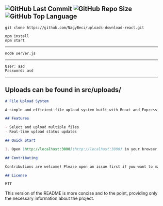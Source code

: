 ![GitHub Last Commit](https://img.shields.io/github/last-commit/NagyBeci/uploads-download-react)
![GitHub Repo Size](https://img.shields.io/github/repo-size/NagyBeci/uploads-download-react)
![GitHub Top Language](https://img.shields.io/github/languages/top/NagyBeci/uploads-download-react)
---
```
git clone https://github.com/NagyBeci/uploads-download-react.git
```

```
npm install
npm start
```
---
```
node server.js
```
---
```
User: asd
Password: asd
```
---
Uploads can be found in src/uploads/
---
```markdown
# File Upload System

A simple and efficient file upload system built with React and Express.

## Features

- Select and upload multiple files
- Real-time upload status updates

## Quick Start

1. Open [http://localhost:3000](http://localhost:3000) in your browser.

## Contributing

Contributions are welcome! Please open an issue first if you want to make major changes.

## License

MIT
```

This version of the README is more concise and to the point, providing only the necessary information about the project.
